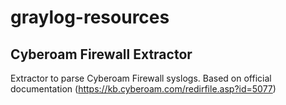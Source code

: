 # graylog-resources

## Cyberoam Firewall Extractor
Extractor to parse Cyberoam Firewall syslogs. Based on official documentation (https://kb.cyberoam.com/redirfile.asp?id=5077)

